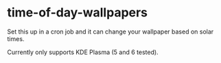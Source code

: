# time-of-day-wallpapers

Set this up in a cron job and it can change your wallpaper based on solar times.

Currently only supports KDE Plasma (5 and 6 tested).
